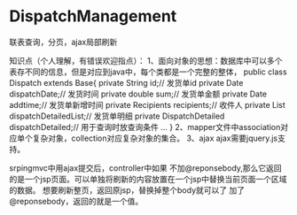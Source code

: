 # DispatchManagement
联表查询，分页，ajax局部刷新

知识点（个人理解，有错误欢迎指点）：
1、面向对象的思想：数据库中可以多个表存不同的信息，但是对应到java中，每个类都是一个完整的整体，
public class Dispatch extends Base{
	private String id;// 发货单id
	private Date dispatchDate;// 发货时间
	private double sum;// 发货单金额
	private Date addtime;// 发货单新增时间
	private Recipients recipients;// 收件人
	private List<DispatchDetailed> dispatchDetailedList;// 发货单明细
	private DispatchDetailed dispatchDetailed;// 用于查询时放查询条件
  ...
  }
2、mapper文件中association对应单个复杂对象，collection对应复杂对象的集合。
3、ajax
   ajax需要jquery.js支持。
   
   srpingmvc中用ajax提交后，controller中如果
   不加@reponsebody,那么它返回的是一个jsp页面。可以单独将刷新的内容放置在一个jsp中替换当前页面一个区域的数据。
想要刷新整页，返回原jsp，替换掉整个body就可以了
   加了@reponsebody，返回的就是一个值。
